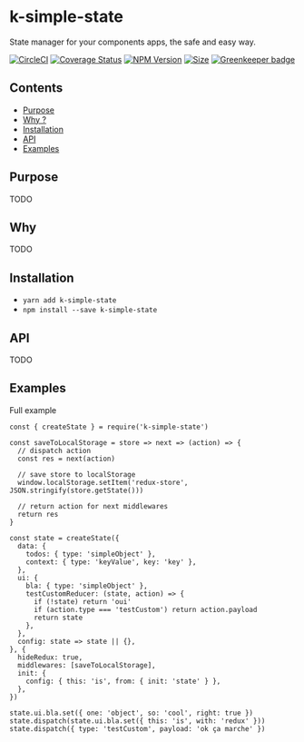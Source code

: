 # k-simple-state

State manager for your components apps, the safe and easy way.

[![CircleCI](https://circleci.com/gh/alakarteio/k-simple-state.svg?style=shield)](https://circleci.com/gh/alakarteio/k-simple-state) [![Coverage Status](https://coveralls.io/repos/github/alakarteio/k-simple-state/badge.svg?branch=master)](https://coveralls.io/github/alakarteio/k-simple-state?branch=master) [![NPM Version](https://badge.fury.io/js/k-simple-state.svg)](https://www.npmjs.com/package/k-simple-state)
[![Size](http://img.badgesize.io/alakarteio/k-simple-state/master/index.js.svg)]() [![Greenkeeper badge](https://badges.greenkeeper.io/alakarteio/k-simple-state.svg)](https://greenkeeper.io/)


## Contents
 - [Purpose](#purpose)
 - [Why ?](#why)
 - [Installation](#installation)
 - [API](#api)
 - [Examples](#examples)

## Purpose
TODO

## Why
TODO

## Installation
 - `yarn add k-simple-state`
 - `npm install --save k-simple-state`

## API
TODO

## Examples
Full example
```es6
const { createState } = require('k-simple-state')

const saveToLocalStorage = store => next => (action) => {
  // dispatch action
  const res = next(action)

  // save store to localStorage
  window.localStorage.setItem('redux-store', JSON.stringify(store.getState()))

  // return action for next middlewares
  return res
}

const state = createState({
  data: {
    todos: { type: 'simpleObject' },
    context: { type: 'keyValue', key: 'key' },
  },
  ui: {
    bla: { type: 'simpleObject' },
    testCustomReducer: (state, action) => {
      if (!state) return 'oui'
      if (action.type === 'testCustom') return action.payload
      return state
    },
  },
  config: state => state || {},
}, {
  hideRedux: true,
  middlewares: [saveToLocalStorage],
  init: {
    config: { this: 'is', from: { init: 'state' } },
  },
})

state.ui.bla.set({ one: 'object', so: 'cool', right: true })
state.dispatch(state.ui.bla.set({ this: 'is', with: 'redux' }))
state.dispatch({ type: 'testCustom', payload: 'ok ça marche' })
```
